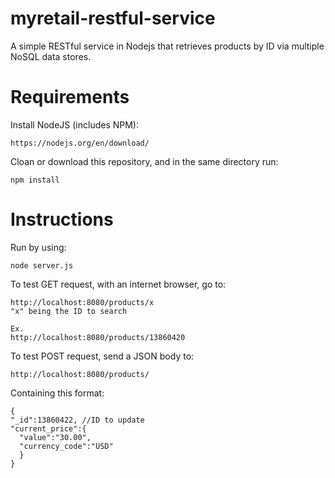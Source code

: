 # myretail-restful-service
A simple RESTful service in Nodejs that retrieves products by ID via multiple NoSQL data stores.

# Requirements
Install NodeJS (includes NPM):
```
https://nodejs.org/en/download/
```
Cloan or download this repository, and in the same directory run:
```
npm install
```

# Instructions
Run by using:
```
node server.js
```

To test GET request, with an internet browser, go to:
```
http://localhost:8080/products/x
"x" being the ID to search

Ex.
http://localhost:8080/products/13860420
```

To test POST request, send a JSON body to:
```
http://localhost:8080/products/
```
Containing this format:
```
{
"_id":13860422, //ID to update
"current_price":{
  "value":"30.00",
  "currency_code":"USD"
  }
}
```
